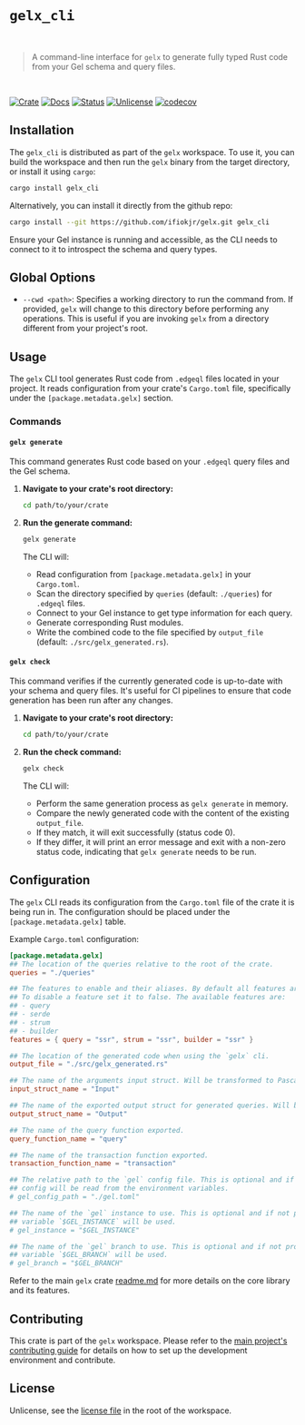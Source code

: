 # `gelx_cli`

<br />

> A command-line interface for `gelx` to generate fully typed Rust code from your Gel schema and query files.

<br />

[![Crate][crate-image]][crate-link] [![Docs][docs-image]][docs-link] [![Status][ci-status-image]][ci-status-link] [![Unlicense][unlicense-image]][unlicense-link] [![codecov][codecov-image]][codecov-link]

## Installation

The `gelx_cli` is distributed as part of the `gelx` workspace. To use it, you can build the workspace and then run the `gelx` binary from the target directory, or install it using `cargo`:

```bash
cargo install gelx_cli
```

Alternatively, you can install it directly from the github repo:

```bash
cargo install --git https://github.com/ifiokjr/gelx.git gelx_cli
```

Ensure your Gel instance is running and accessible, as the CLI needs to connect to it to introspect the schema and query types.

## Global Options

- `--cwd <path>`: Specifies a working directory to run the command from. If provided, `gelx` will change to this directory before performing any operations. This is useful if you are invoking `gelx` from a directory different from your project's root.

## Usage

The `gelx` CLI tool generates Rust code from `.edgeql` files located in your project. It reads configuration from your crate\'s `Cargo.toml` file, specifically under the `[package.metadata.gelx]` section.

### Commands

#### `gelx generate`

This command generates Rust code based on your `.edgeql` query files and the Gel schema.

1. **Navigate to your crate\'s root directory:**
   ```bash
   cd path/to/your/crate
   ```
2. **Run the generate command:**
   ```bash
   gelx generate
   ```

   The CLI will:
   - Read configuration from `[package.metadata.gelx]` in your `Cargo.toml`.
   - Scan the directory specified by `queries` (default: `./queries`) for `.edgeql` files.
   - Connect to your Gel instance to get type information for each query.
   - Generate corresponding Rust modules.
   - Write the combined code to the file specified by `output_file` (default: `./src/gelx_generated.rs`).

#### `gelx check`

This command verifies if the currently generated code is up-to-date with your schema and query files. It\'s useful for CI pipelines to ensure that code generation has been run after any changes.

1. **Navigate to your crate\'s root directory:**
   ```bash
   cd path/to/your/crate
   ```
2. **Run the check command:**
   ```bash
   gelx check
   ```

   The CLI will:
   - Perform the same generation process as `gelx generate` in memory.
   - Compare the newly generated code with the content of the existing `output_file`.
   - If they match, it will exit successfully (status code 0).
   - If they differ, it will print an error message and exit with a non-zero status code, indicating that `gelx generate` needs to be run.

## Configuration

The `gelx` CLI reads its configuration from the `Cargo.toml` file of the crate it is being run in. The configuration should be placed under the `[package.metadata.gelx]` table.

Example `Cargo.toml` configuration:

```toml
[package.metadata.gelx]
## The location of the queries relative to the root of the crate.
queries = "./queries"

## The features to enable and their aliases. By default all features are enabled.
## To disable a feature set it to false. The available features are:
## - query
## - serde
## - strum
## - builder
features = { query = "ssr", strum = "ssr", builder = "ssr" }

## The location of the generated code when using the `gelx` cli.
output_file = "./src/gelx_generated.rs"

## The name of the arguments input struct. Will be transformed to PascalCase.
input_struct_name = "Input"

## The name of the exported output struct for generated queries. Will be transformed to PascalCase.
output_struct_name = "Output"

## The name of the query function exported.
query_function_name = "query"

## The name of the transaction function exported.
transaction_function_name = "transaction"

## The relative path to the `gel` config file. This is optional and if not provided the `gel`
## config will be read from the environment variables.
# gel_config_path = "./gel.toml"

## The name of the `gel` instance to use. This is optional and if not provided the environment
## variable `$GEL_INSTANCE` will be used.
# gel_instance = "$GEL_INSTANCE"

## The name of the `gel` branch to use. This is optional and if not provided the environment
## variable `$GEL_BRANCH` will be used.
# gel_branch = "$GEL_BRANCH"
```

Refer to the main `gelx` crate [readme.md](https://github.com/ifiokjr/gelx/blob/main/readme.md) for more details on the core library and its features.

## Contributing

This crate is part of the `gelx` workspace. Please refer to the [main project's contributing guide](https://github.com/ifiokjr/gelx/blob/main/CONTRIBUTING.md) for details on how to set up the development environment and contribute.

## License

Unlicense, see the [license file](https://github.com/ifiokjr/gelx/blob/main/LICENSE) in the root of the workspace.

[crate-image]: https://img.shields.io/crates/v/gelx_cli.svg

<!-- TODO: Update when/if gelx_cli is published separately -->

[crate-link]: https://crates.io/crates/gelx_cli

<!-- TODO: Update when/if gelx_cli is published separately -->

[docs-image]: https://docs.rs/gelx_cli/badge.svg

<!-- TODO: Update when/if gelx_cli has separate docs -->

[docs-link]: https://docs.rs/gelx_cli/

<!-- TODO: Update when/if gelx_cli has separate docs -->

[ci-status-image]: https://github.com/ifiokjr/gelx/workflows/ci/badge.svg?branch=main
[ci-status-link]: https://github.com/ifiokjr/gelx/actions?query=workflow%3Aci+branch%3Amain
[unlicense-image]: https://img.shields.io/badge/license-Unlicense-blue.svg
[unlicense-link]: https://github.com/ifiokjr/gelx/blob/main/LICENSE
[codecov-image]: https://codecov.io/github/ifiokjr/gelx/graph/badge.svg?token=87K799Q78I
[codecov-link]: https://codecov.io/github/ifiokjr/gelx
